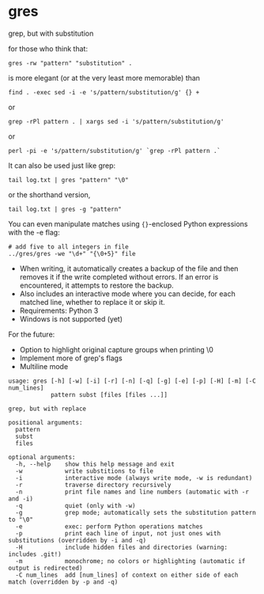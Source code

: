 # gres
grep, but with substitution

for those who think that:

	gres -rw "pattern" "substitution" .

is more elegant (or at the very least more memorable) than
	
	find . -exec sed -i -e 's/pattern/substitution/g' {} +

or
	
	grep -rPl pattern . | xargs sed -i 's/pattern/substitution/g'

or
	
	perl -pi -e 's/pattern/substitution/g' `grep -rPl pattern .`

It can also be used just like grep:

	tail log.txt | gres "pattern" "\0"

or the shorthand version,

	tail log.txt | gres -g "pattern"

You can even manipulate matches using `{}`-enclosed Python expressions with the -e flag:

	# add five to all integers in file
	../gres/gres -we "\d+" "{\0+5}" file

- When writing, it automatically creates a backup of the file and then removes it if the write completed without errors.  If an error is encountered, it attempts to restore the backup.  
- Also includes an interactive mode where you can decide, for each matched line, whether to replace it or skip it.
- Requirements: Python 3
- Windows is not supported (yet)

For the future:
- Option to highlight original capture groups when printing \0
- Implement more of grep's flags
- Multiline mode

<!-- markdown is dumb sometimes -->

	usage: gres [-h] [-w] [-i] [-r] [-n] [-q] [-g] [-e] [-p] [-H] [-m] [-C num_lines]
	            pattern subst [files [files ...]]

	grep, but with replace

	positional arguments:
	  pattern
	  subst
	  files

	optional arguments:
	  -h, --help    show this help message and exit
	  -w            write substitions to file
	  -i            interactive mode (always write mode, -w is redundant)
	  -r            traverse directory recursively
	  -n            print file names and line numbers (automatic with -r and -i)
	  -q            quiet (only with -w)
	  -g            grep mode; automatically sets the substitution pattern to "\0"
	  -e            exec: perform Python operations matches
	  -p            print each line of input, not just ones with substitutions (overridden by -i and -q)
	  -H            include hidden files and directories (warning: includes .git!)
	  -m            monochrome; no colors or highlighting (automatic if output is redirected)
	  -C num_lines  add [num_lines] of context on either side of each match (overridden by -p and -q)
